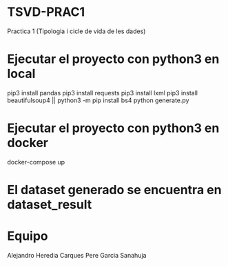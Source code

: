 # TSVD-PRAC1
Practica 1 (Tipologia i cicle de vida de les dades)

# Ejecutar el proyecto con python3 en local
pip3 install pandas
pip3 install requests
pip3 install lxml
pip3 install beautifulsoup4 || python3 -m pip install bs4
python generate.py

# Ejecutar el proyecto con python3 en docker
docker-compose up

# El dataset generado se encuentra en dataset_result

# Equipo
Alejandro Heredia Carques
Pere Garcia Sanahuja
